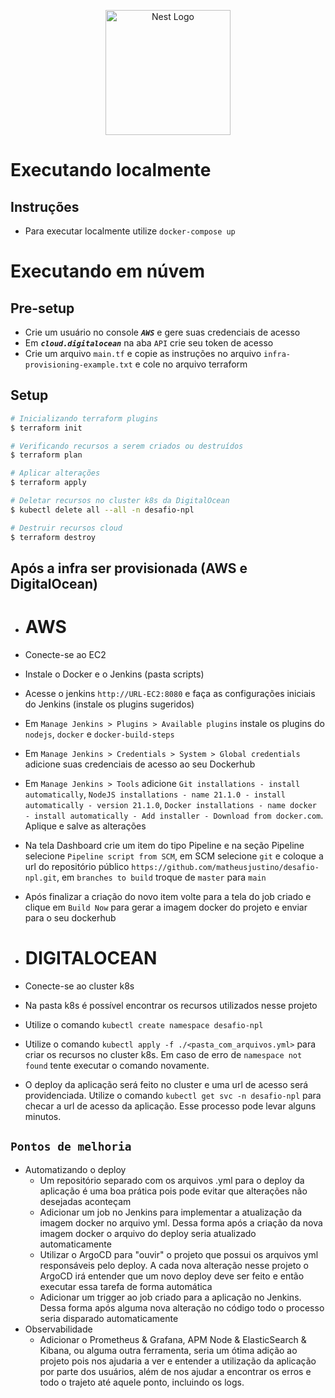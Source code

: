 <p align="center">
  <a href="http://nestjs.com/" target="blank"><img src="https://nestjs.com/img/logo-small.svg" width="200" alt="Nest Logo" /></a>
</p>

# **Executando localmente**

## Instruções
- Para executar localmente utilize `docker-compose up`

# **Executando em núvem**

## Pre-setup

-	Crie um usuário no console ***`AWS`*** e gere suas credenciais de acesso
-	Em ***`cloud.digitalocean`*** na aba `API` crie seu token de acesso
-	Crie um arquivo `main.tf` e copie as instruções no arquivo `infra-provisioning-example.txt` e cole no arquivo terraform


## Setup

```bash
# Inicializando terraform plugins
$ terraform init

# Verificando recursos a serem criados ou destruídos
$ terraform plan

# Aplicar alterações
$ terraform apply

# Deletar recursos no cluster k8s da DigitalOcean
$ kubectl delete all --all -n desafio-npl

# Destruir recursos cloud
$ terraform destroy
```

## **Após a infra ser provisionada (AWS e DigitalOcean)**

-	# AWS
-	Conecte-se ao EC2
-	Instale o Docker e o Jenkins (pasta scripts)
-	Acesse o jenkins `http://URL-EC2:8080` e faça as configurações iniciais do Jenkins (instale os plugins sugeridos)
-	Em `Manage Jenkins > Plugins > Available plugins` instale os plugins do `nodejs`, `docker` e `docker-build-steps`
-	Em `Manage Jenkins > Credentials > System > Global credentials` adicione suas credenciais de acesso ao seu Dockerhub
-	Em `Manage Jenkins > Tools` adicione `Git installations - install automatically`, `NodeJS installations - name 21.1.0 - install automatically - version 21.1.0`, `Docker installations - name docker - install automatically - Add installer - Download from docker.com`. Aplique e salve as alterações
-	Na tela Dashboard crie um item do tipo Pipeline e na seção Pipeline selecione `Pipeline script from SCM`, em SCM selecione `git` e coloque a url do repositório público `https://github.com/matheusjustino/desafio-npl.git`, em `branches to build` troque de `master` para `main`
-	Após finalizar a criação do novo item volte para a tela do job criado e clique em `Build Now` para gerar a imagem docker do projeto e enviar para o seu dockerhub


-	# DIGITALOCEAN
-	Conecte-se ao cluster k8s
-	Na pasta k8s é possível encontrar os recursos utilizados nesse projeto
-	Utilize o comando `kubectl create namespace desafio-npl`
-	Utilize o comando `kubectl apply -f ./<pasta_com_arquivos.yml>` para criar os recursos no cluster k8s. Em caso de erro de `namespace not found` tente executar o comando novamente.
-	O deploy da aplicação será feito no cluster e uma url de acesso será providenciada. Utilize o comando `kubectl get svc -n desafio-npl` para checar a url de acesso da aplicação. Esse processo pode levar alguns minutos.


## **`Pontos de melhoria`**

-	Automatizando o deploy
	-	Um repositório separado com os arquivos .yml para o deploy da aplicação é uma boa prática pois pode evitar que alterações não desejadas aconteçam
	-	Adicionar um job no Jenkins para implementar a atualização da imagem docker no arquivo yml. Dessa forma após a criação da nova imagem docker o arquivo do deploy seria atualizado automaticamente
	-	Utilizar o ArgoCD para "ouvir" o projeto que possui os arquivos yml responsáveis pelo deploy. A cada nova alteração nesse projeto o ArgoCD irá entender que um novo deploy deve ser feito e então executar essa tarefa de forma automática
	-	Adicionar um trigger ao job criado para a aplicação no Jenkins. Dessa forma após alguma nova alteração no código todo o processo seria disparado automaticamente
-	Observabilidade
	-	Adicionar o Prometheus & Grafana, APM Node & ElasticSearch & Kibana, ou alguma outra ferramenta, seria um ótima adição ao projeto pois nos ajudaria a ver e entender a utilização da aplicação por parte dos usuários, além de nos ajudar a encontrar os erros e todo o trajeto até aquele ponto, incluindo os logs.
